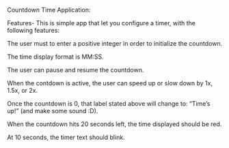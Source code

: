 Countdown Time Application:

Features-
This is simple app that let you configure a timer, with the following features:

The user must to enter a positive integer in order to initialize the countdown.

The time display format is MM:SS.

The user can pause and resume the countdown.

When the contdown is active, the user can speed up or slow down by 1x, 1.5x, or 2x.

Once the countdown is 0, that label stated above will change to: “Time’s up!” (and make some sound :D).

When the countdown hits 20 seconds left, the time displayed should be red.

At 10 seconds, the timer text should blink.
